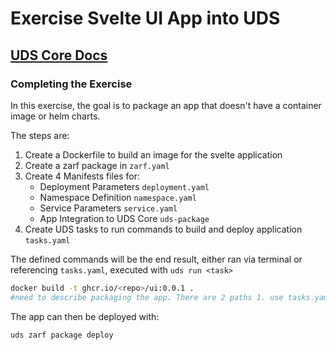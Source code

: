 # Exercise Svelte UI App into UDS

## [UDS Core Docs](https://uds.defenseunicorns.com/core/)

### Completing the Exercise

In this exercise, the goal is to package an app that doesn't have a container image or helm charts.

The steps are:

1. Create a Dockerfile to build an image for the svelte application
2. Create a zarf package in `zarf.yaml`
3. Create 4 Manifests files for:
   - Deployment Parameters `deployment.yaml`
   - Namespace Definition `namespace.yaml`
   - Service Parameters `service.yaml`
   - App Integration to UDS Core `uds-package`
4. Create UDS tasks to run commands to build and deploy application `tasks.yaml`

The defined commands will be the end result, either ran via terminal or referencing `tasks.yaml`, executed with `uds run <task>`

```bash
docker build -t ghcr.io/<repo>/ui:0.0.1 .
#need to describe packaging the app. There are 2 paths 1. use tasks.yaml 2. run commands manually
```

The app can then be deployed with:

```bash
uds zarf package deploy
```
